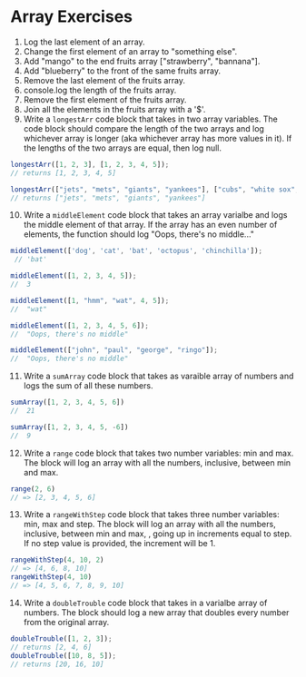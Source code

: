 # Array Exercises

1. Log the last element of an array. 
2. Change the first element of an array to "something else". 
3. Add "mango" to the end fruits array ["strawberry", "bannana"].
4. Add "blueberry" to the front of the same fruits array. 
5. Remove the last element of the fruits array. 
6. console.log the length of the fruits array. 
7. Remove the first element of the fruits array. 
8. Join all the elements in the fruits array with a '$'. 
9. Write a `longestArr` code block that takes in two array variables. The code block should compare the length of the two arrays and log whichever array is longer (aka whichever array has more values in it). If the lengths of the two arrays are equal, then log null.
```js
longestArr([1, 2, 3], [1, 2, 3, 4, 5]); 
// returns [1, 2, 3, 4, 5]

longestArr(["jets", "mets", "giants", "yankees"], ["cubs", "white sox", "bulls"]);
// returns ["jets", "mets", "giants", "yankees"]

```
10. Write a `middleElement` code block that takes an array varialbe and logs the middle element of that array. 
If the array has an even number of elements, the function should log "Oops, there's no middle..."

```js
middleElement(['dog', 'cat', 'bat', 'octopus', 'chinchilla']);
 // 'bat'

middleElement([1, 2, 3, 4, 5]); 
//  3

middleElement([1, "hmm", "wat", 4, 5]); 
//  "wat"

middleElement([1, 2, 3, 4, 5, 6]); 
//  "Oops, there's no middle"

middleElement(["john", "paul", "george", "ringo"]); 
//  "Oops, there's no middle"
```

11. Write a `sumArray` code block that takes as varaible array of numbers and logs the sum of all these numbers.
```js
sumArray([1, 2, 3, 4, 5, 6])
//  21

sumArray([1, 2, 3, 4, 5, -6]) 
//  9
```
12. Write a `range` code block that takes two number variables: min and max. 
The block will log an array with all the numbers, inclusive, between min and max.
```js
range(2, 6)
// => [2, 3, 4, 5, 6]
```

13. Write a `rangeWithStep` code block that takes three number variables: min, max and step. 
The block will log an array with all the numbers, inclusive, between min and max, , going up in increments equal to step. 
If no step value is provided, the increment will be 1.
```js
rangeWithStep(4, 10, 2)
// => [4, 6, 8, 10]
rangeWithStep(4, 10)
// => [4, 5, 6, 7, 8, 9, 10]
```

14. Write a `doubleTrouble` code block that takes in a varialbe array of numbers. 
The block should log a new array that doubles every number from the original array. 
```js
doubleTrouble([1, 2, 3]); 
// returns [2, 4, 6]
doubleTrouble([10, 8, 5]);
// returns [20, 16, 10]
```
